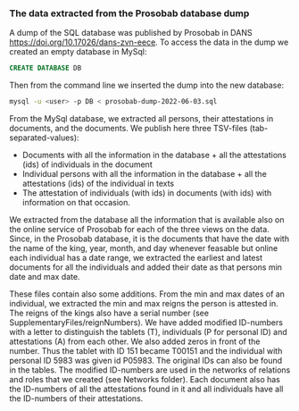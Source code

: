 ### The data extracted from the Prosobab database dump

A dump of the SQL database was published by Prosobab in DANS  https://doi.org/10.17026/dans-zvn-eece. To access the data in the dump we created an empty database in MySql:

```sql
CREATE DATABASE DB
```
Then from the command line we inserted the dump into the new database:
```Bash
mysql -u <user> -p DB < prosobab-dump-2022-06-03.sql
```

From the MySql database, we extracted all persons, their attestations in documents, and the documents. We publish here three TSV-files (tab-separated-values):
- Documents with all the information in the database + all the attestations (ids) of individuals in the document
- Individual persons with all the information in the database + all the attestations (ids) of the individual in texts
- The attestation of individuals (with ids) in documents (with ids) with information on that occasion.

We extracted from the database all the information that is available also on the online service of Prosobab for each of the three views on the data. Since, in the Prosobab database, it is the documents that have the date with the name of the king, year, month, and day whenever feasable but online each individual has a date range, we extracted the earliest and latest documents for all the individuals and added their date as that persons min date and max date. 

These files contain also some additions. From the min and max dates of an individual, we extracted the min and max reigns the person is attested in. The reigns of the kings also have a serial number (see SupplementaryFiles/reignNumbers). We have added modified ID-numbers with a letter to distinguish the tablets (T), individuals (P for personal ID) and attestations (A) from each other. We also added zeros in front of the number. Thus the tablet with ID 151 became T00151 and the individual with personal ID 5983 was given id P05983. The original IDs can also be found in the tables. The modified ID-numbers are used in the networks of relations and roles that we created (see Networks folder). Each document also has the ID-numbers of all the attestations found in it and all individuals have all the ID-numbers of their attestations.
